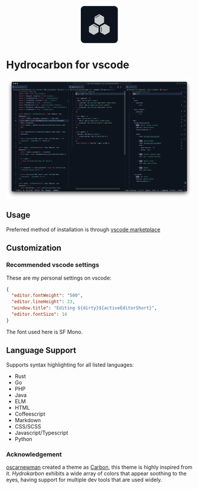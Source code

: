 <div align=center>
<img src="./assets/hydrokarbon.png" style="width: 100px; height: 100px;border-radius: 9px" /></div>

# Hydrocarbon for vscode

![alt text](./assets/screenshot.png)

## Usage

Preferred method of installation is through [vscode marketplace]()

## Customization

### Recommended vscode settings

These are my personal settings on vscode:

```json
{
  "editor.fontWeight": "500",
  "editor.lineHeight": 23,
  "window.title": "Editing ${dirty}${activeEditorShort}",
  "editor.fontSize": 14
}
```

The font used here is SF Mono.

## Language Support

Supports syntax highlighting for all listed languages:

- Rust
- Go
- PHP
- Java
- ELM
- HTML
- Coffeescript
- Markdown
- CSS/SCSS
- Javascript/Typescript
- Python

### Acknowledgement

[oscarnewman](https://github.com/oscarnewman) created a theme as [Carbon](https://github.com/oscarnewman/carbon-theme-vscode), this theme is highly inspired from it. <i>Hydrokarbon</i> exhibits a wide array of colors that appear soothing to the eyes, having support for multiple dev tools that are used widely.
